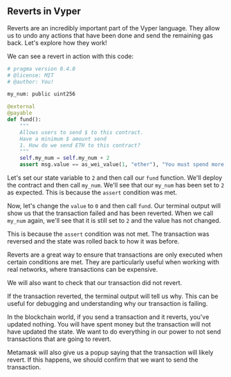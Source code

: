 ## Reverts in Vyper

Reverts are an incredibly important part of the Vyper language. They allow us to undo any actions that have been done and send the remaining gas back. Let's explore how they work!

We can see a revert in action with this code:

```python
# pragma version 0.4.0
# @license: MIT
# @author: You!

my_num: public uint256

@external
@payable
def fund():
    """
    Allows users to send $ to this contract.
    Have a minimum $ amount send
    1. How do we send ETH to this contract?
    """
    self.my_num = self.my_num + 2
    assert msg.value == as_wei_value(1, "ether"), "You must spend more ETH!"
```

Let's set our state variable to `2` and then call our `fund` function. We'll deploy the contract and then call `my_num`. We'll see that our `my_num` has been set to `2` as expected. This is because the `assert` condition was met.

Now, let's change the `value` to `0` and then call `fund`. Our terminal output will show us that the transaction failed and has been reverted. When we call `my_num` again, we'll see that it is still set to `2` and the value has not changed.

This is because the `assert` condition was not met. The transaction was reversed and the state was rolled back to how it was before.

Reverts are a great way to ensure that transactions are only executed when certain conditions are met. They are particularly useful when working with real networks, where transactions can be expensive.

We will also want to check that our transaction did not revert.

If the transaction reverted, the terminal output will tell us why. This can be useful for debugging and understanding why our transaction is failing.

In the blockchain world, if you send a transaction and it reverts, you've updated nothing. You will have spent money but the transaction will not have updated the state. We want to do everything in our power to not send transactions that are going to revert.

Metamask will also give us a popup saying that the transaction will likely revert. If this happens, we should confirm that we want to send the transaction.
